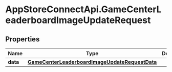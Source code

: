 # AppStoreConnectApi.GameCenterLeaderboardImageUpdateRequest

## Properties

Name | Type | Description | Notes
------------ | ------------- | ------------- | -------------
**data** | [**GameCenterLeaderboardImageUpdateRequestData**](GameCenterLeaderboardImageUpdateRequestData.md) |  | 


